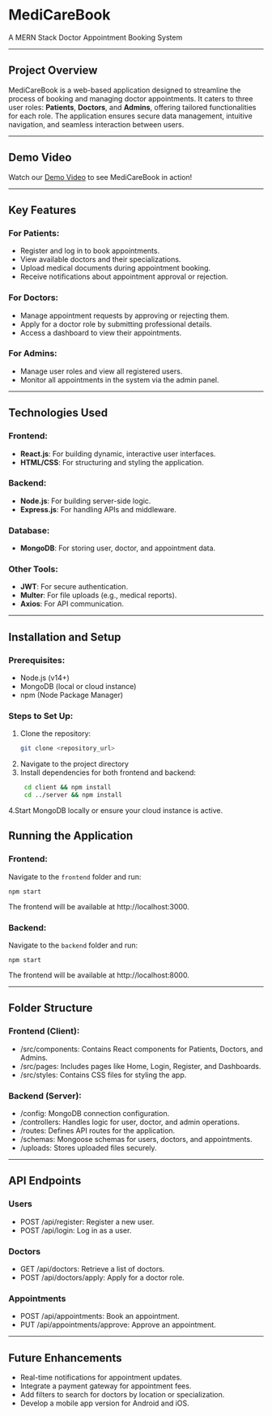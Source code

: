 # MediCareBook  
A MERN Stack Doctor Appointment Booking System

---

## Project Overview  
MediCareBook is a web-based application designed to streamline the process of booking and managing doctor appointments. 
It caters to three user roles: **Patients**, **Doctors**, and **Admins**, offering tailored functionalities for each role. 
The application ensures secure data management, intuitive navigation, and seamless interaction between users.

---

## Demo Video

Watch our [Demo Video](https://drive.google.com/drive/folders/16HFlRyuKeZfp3h4kSSR75J02ElpPZk6E?usp=sharing) to see MediCareBook in action!

---

## Key Features  
### For Patients:
- Register and log in to book appointments.
- View available doctors and their specializations.
- Upload medical documents during appointment booking.
- Receive notifications about appointment approval or rejection.

### For Doctors:
- Manage appointment requests by approving or rejecting them.
- Apply for a doctor role by submitting professional details.
- Access a dashboard to view their appointments.

### For Admins:
- Manage user roles and view all registered users.
- Monitor all appointments in the system via the admin panel.

---

## Technologies Used  
### Frontend:
- **React.js**: For building dynamic, interactive user interfaces.
- **HTML/CSS**: For structuring and styling the application.

### Backend:
- **Node.js**: For building server-side logic.
- **Express.js**: For handling APIs and middleware.

### Database:
- **MongoDB**: For storing user, doctor, and appointment data.

### Other Tools:
- **JWT**: For secure authentication.
- **Multer**: For file uploads (e.g., medical reports).
- **Axios**: For API communication.

---

## Installation and Setup

### Prerequisites:
- Node.js (v14+)
- MongoDB (local or cloud instance)
- npm (Node Package Manager)

### Steps to Set Up:
1. Clone the repository:
   ```bash
   git clone <repository_url>
2. Navigate to the project directory
3. Install dependencies for both frontend and backend:
   ```bash
    cd client && npm install
    cd ../server && npm install
4.Start MongoDB locally or ensure your cloud instance is active.

## Running the Application

### Frontend:
Navigate to the `frontend` folder and run:

    npm start

The frontend will be available at http://localhost:3000.

### Backend:
Navigate to the `backend` folder and run:

    npm start

The frontend will be available at http://localhost:8000.

---

## Folder Structure
### Frontend (Client):
- /src/components: Contains React components for Patients, Doctors, and Admins.
- /src/pages: Includes pages like Home, Login, Register, and Dashboards.
- /src/styles: Contains CSS files for styling the app.

### Backend (Server):
- /config: MongoDB connection configuration.
- /controllers: Handles logic for user, doctor, and admin operations.
- /routes: Defines API routes for the application.
- /schemas: Mongoose schemas for users, doctors, and appointments.
- /uploads: Stores uploaded files securely.

---

## API Endpoints

### Users
- POST /api/register: Register a new user.
- POST /api/login: Log in as a user.

### Doctors
- GET /api/doctors: Retrieve a list of doctors.
- POST /api/doctors/apply: Apply for a doctor role.

### Appointments
- POST /api/appointments: Book an appointment.
- PUT /api/appointments/approve: Approve an appointment.

---

## Future Enhancements

- Real-time notifications for appointment updates.
- Integrate a payment gateway for appointment fees.
- Add filters to search for doctors by location or specialization.
- Develop a mobile app version for Android and iOS.










